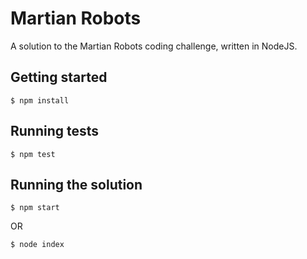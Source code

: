 # Martian Robots

A solution to the Martian Robots coding challenge, written in NodeJS.

## Getting started

`$ npm install`

## Running tests

`$ npm test`

## Running the solution

`$ npm start`

OR

`$ node index`
